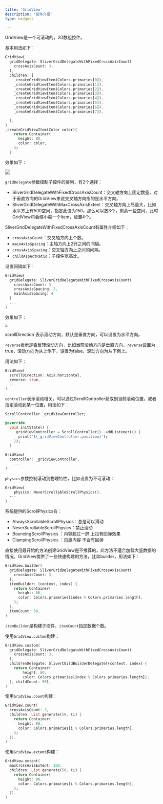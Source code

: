 ```yaml
---
title: 'GridView'
description: '控件介绍'
type: widgets

---
```




GridView是一个可滚动的，2D数组控件。

基本用法如下：

```dart
GridView(
  gridDelegate: SliverGridDelegateWithFixedCrossAxisCount(
    crossAxisCount: 3,
  ),
  children: [
    _createGridViewItem(Colors.primaries[0]),
    _createGridViewItem(Colors.primaries[1]),
    _createGridViewItem(Colors.primaries[2]),
    _createGridViewItem(Colors.primaries[3]),
    _createGridViewItem(Colors.primaries[4]),
    _createGridViewItem(Colors.primaries[5]),
    _createGridViewItem(Colors.primaries[6]),
    _createGridViewItem(Colors.primaries[7]),

  ],
)
_createGridViewItem(Color color){
    return Container(
      height: 80,
      color: color,
    );
  }
```

效果如下：

![](https://img-blog.csdnimg.cn/20200324152316784.png?x-oss-process=image/watermark,type_ZmFuZ3poZW5naGVpdGk,shadow_10,text_aHR0cHM6Ly9ibG9nLmNzZG4ubmV0L21lbmdrczE5ODc=,size_16,color_FFFFFF,t_70)

`gridDelegate`参数控制子控件的排列，有2个选择：

-  SliverGridDelegateWithFixedCrossAxisCount：交叉轴方向上固定数量，对于垂直方向的GridView来说交叉轴方向指的是水平方向。
- SliverGridDelegateWithMaxCrossAxisExtent：交叉轴方向上尽量大，比如水平方上有500空间，指定此值为150，那么可以放3个，剩余一些空间，此时GridView将会缩小每一个Item，放置4个。

SliverGridDelegateWithFixedCrossAxisCount有属性介绍如下：

- `crossAxisCount`：交叉轴方向上个数。
- `mainAxisSpacing`：主轴方向上2行之间的间隔。
- `crossAxisSpacing`：交叉轴方向上之间的间隔。
- `childAspectRatio`：子控件宽高比。

设置间隔如下：

```dart
GridView(
  gridDelegate: SliverGridDelegateWithFixedCrossAxisCount(
    crossAxisCount: 3,
    crossAxisSpacing: 2,
    mainAxisSpacing: 4
  )
  ...
)
```

效果如下：

<img src="https://img-blog.csdnimg.cn/20200324152348108.png?x-oss-process=image/watermark,type_ZmFuZ3poZW5naGVpdGk,shadow_10,text_aHR0cHM6Ly9ibG9nLmNzZG4ubmV0L21lbmdrczE5ODc=,size_16,color_FFFFFF,t_70" style="zoom:50%;" />

scrollDirection`表示滚动方向，默认是垂直方向，可以设置为水平方向。

`reverse`表示是否反转滚动方向，比如当前滚动方向是垂直方向，`reverse`设置为true，滚动方向为从上倒下，设置为false，滚动方向为从下倒上。

用法如下：

```dart
GridView(
  scrollDirection: Axis.horizontal,
  reverse: true,
  ...
)
```

`controller`表示滚动相关，可以通过ScrollController获取到当前滚动位置，或者指定滚动到某一位置，用法如下：

```dart
ScrollController _gridViewController;

@override
  void initState() {
    _gridViewController = ScrollController()..addListener(() {
      print('${_gridViewController.position}');
    });
  }
  
GridView(
  controller: _gridViewController,
	...
)
```

`physics`参数控制滚动到物理特性，比如设置为不可滚动：

```dart
GridView(
    physics: NeverScrollableScrollPhysics(),
  ···
)
```

系统提供的ScrollPhysics有：

- AlwaysScrollableScrollPhysics：总是可以滑动
- NeverScrollableScrollPhysics：禁止滚动
- BouncingScrollPhysics ：内容超过一屏 上拉有回弹效果
- ClampingScrollPhysics ：包裹内容 不会有回弹



直接使用最开始的方法创建GridView是不推荐的，此方法不适合加载大量数据的情况，GridView提供了一些快速构建的方法，比如builder，用法如下：

```dart
GridView.builder(
  gridDelegate: SliverGridDelegateWithFixedCrossAxisCount(
    crossAxisCount: 3,
  ),
  itemBuilder: (context, index) {
    return Container(
      height: 80,
      color: Colors.primaries[index % Colors.primaries.length],
    );
  },
  itemCount: 50,
)
```

`itemBuilder`是构建子控件，`itemCount`指定数据个数。

使用`GridView.custom`构建：

```dart
GridView.custom(
  gridDelegate: SliverGridDelegateWithFixedCrossAxisCount(
    crossAxisCount: 3,
  ),
  childrenDelegate: SliverChildBuilderDelegate((context, index) {
    return Container(
        height: 80,
        color: Colors.primaries[index % Colors.primaries.length]);
  }, childCount: 50),
)
```

使用`GridView.count`构建：

```dart
GridView.count(
  crossAxisCount: 3,
  children: List.generate(50, (i) {
    return Container(
      height: 80,
      color: Colors.primaries[i % Colors.primaries.length],
    );
  }),
)
```

使用`GridView.extent`构建：

```dart
GridView.extent(
  maxCrossAxisExtent: 100,
  children: List.generate(50, (i) {
    return Container(
      height: 80,
      color: Colors.primaries[i % Colors.primaries.length],
    );
  }),
)
```

